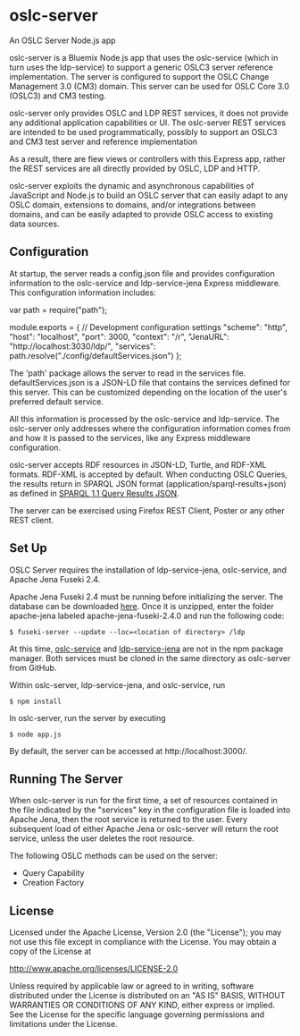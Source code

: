 # oslc-server
An OSLC Server Node.js app

oslc-server is a Bluemix Node.js app that uses the oslc-service (which in turn uses the ldp-service) to support a generic OSLC3 server reference implementation. The server is configured to support the OSLC Change Management 3.0 (CM3) domain. This server can be used for OSLC Core 3.0 (OSLC3) and CM3 testing.

oslc-server only provides OSLC and LDP REST services, it does not provide any additional application capabilities or UI. The oslc-server REST services are intended to be used programmatically, possibly to support an OSLC3 and CM3 test server and reference implementation

As a result, there are fiew views or controllers with this Express app, rather the REST services are all directly provided by OSLC, LDP and HTTP.

oslc-server exploits the dynamic and asynchronous capabilities of JavaScript and Node.js to build an OSLC server that can easily adapt to any OSLC domain, extensions to domains, and/or integrations between domains, and can be easily adapted to provide OSLC access to existing data sources. 

## Configuration

At startup, the server reads a config.json file and provides configuration information to the oslc-service and ldp-service-jena Express middleware. This configuration information includes:

var path = require("path");

module.exports = {
	// Development configuration settings
	"scheme": "http",
	"host": "localhost",
	"port": 3000,
	"context": "/r",
	"JenaURL": "http://localhost:3030/ldp/",
	"services": path.resolve("./config/defaultServices.json")
};

The 'path' package allows the server to read in the services file. defaultServices.json is a JSON-LD file that contains the services defined for this server. This can be customized depending on the location of the user's preferred default service.

All this information is processed by the oslc-service and ldp-service. The oslc-server only addresses where the configuration information comes from and how it is passed to the services, like any Express middleware configuration.

oslc-server accepts RDF resources in JSON-LD, Turtle, and RDF-XML formats. RDF-XML is accepted by default. When conducting OSLC Queries, the results return in SPARQL JSON format (application/sparql-results+json) as defined in [SPARQL 1.1 Query Results JSON](https://www.w3.org/TR/sparql11-results-json/).

The server can be exercised using Firefox REST Client, Poster or any other REST client.

## Set Up

OSLC Server requires the installation of ldp-service-jena, oslc-service, and Apache Jena Fuseki 2.4.

Apache Jena Fuseki 2.4 must be running before initializing the server. The database can be downloaded [here](https://jena.apache.org/download/#jena-fuseki). Once it is unzipped, enter the folder apache-jena labeled apache-jena-fuseki-2.4.0 and run the following code:

	$ fuseki-server --update --loc=<location of directory> /ldp

At this time, [oslc-service](https://github.com/OSLC/oslc-service) and [ldp-service-jena](https://github.com/OSLC/ldp-service-jena) are not in the npm package manager. Both services must be cloned in the same directory as oslc-server from GitHub. 

Within oslc-server, ldp-service-jena, and oslc-service, run 
	
	$ npm install

In oslc-server, run the server by executing
	
	$ node app.js

By default, the server can be accessed at http://localhost:3000/.

## Running The Server

When oslc-server is run for the first time, a set of resources contained in the file indicated by the "services" key in the configuration file is loaded into Apache Jena, then the root service is returned to the user. Every subsequent load of either Apache Jena or oslc-server will return the root service, unless the user deletes the root resource.

The following OSLC methods can be used on the server:

- Query Capability
- Creation Factory


## License

Licensed under the Apache License, Version 2.0 (the "License");
you may not use this file except in compliance with the License.
You may obtain a copy of the License at

   http://www.apache.org/licenses/LICENSE-2.0

Unless required by applicable law or agreed to in writing, software
distributed under the License is distributed on an "AS IS" BASIS,
WITHOUT WARRANTIES OR CONDITIONS OF ANY KIND, either express or implied.
See the License for the specific language governing permissions and
limitations under the License.

